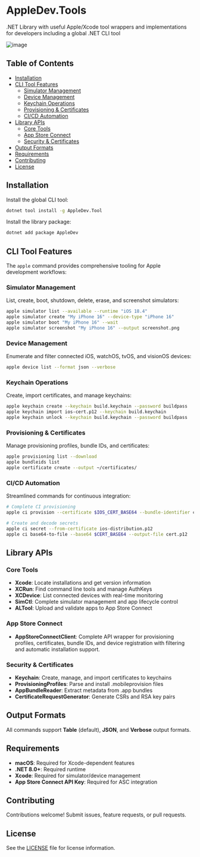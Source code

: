 # AppleDev.Tools

.NET Library with useful Apple/Xcode tool wrappers and implementations for developers including a global .NET CLI tool

![image](https://user-images.githubusercontent.com/271950/231289451-0db771e3-c2f6-4b85-a3ea-e80c70439d48.png)

## Table of Contents

- [Installation](#installation)
- [CLI Tool Features](#cli-tool-features)
  - [Simulator Management](#simulator-management)
  - [Device Management](#device-management)
  - [Keychain Operations](#keychain-operations)
  - [Provisioning & Certificates](#provisioning--certificates)
  - [CI/CD Automation](#cicd-automation)
- [Library APIs](#library-apis)
  - [Core Tools](#core-tools)
  - [App Store Connect](#app-store-connect)
  - [Security & Certificates](#security--certificates)
- [Output Formats](#output-formats)
- [Requirements](#requirements)
- [Contributing](#contributing)
- [License](#license)

## Installation

Install the global CLI tool:
```bash
dotnet tool install -g AppleDev.Tool
```

Install the library package:
```bash
dotnet add package AppleDev
```

## CLI Tool Features

The `apple` command provides comprehensive tooling for Apple development workflows:

### Simulator Management
List, create, boot, shutdown, delete, erase, and screenshot simulators:
```bash
apple simulator list --available --runtime "iOS 18.4"
apple simulator create "My iPhone 16" --device-type "iPhone 16"
apple simulator boot "My iPhone 16" --wait
apple simulator screenshot "My iPhone 16" --output screenshot.png
```

### Device Management
Enumerate and filter connected iOS, watchOS, tvOS, and visionOS devices:
```bash
apple device list --format json --verbose
```

### Keychain Operations
Create, import certificates, and manage keychains:
```bash
apple keychain create --keychain build.keychain --password buildpass
apple keychain import ios-cert.p12 --keychain build.keychain
apple keychain unlock --keychain build.keychain --password buildpass
```

### Provisioning & Certificates
Manage provisioning profiles, bundle IDs, and certificates:
```bash
apple provisioning list --download
apple bundleids list
apple certificate create --output ~/certificates/
```

### CI/CD Automation
Streamlined commands for continuous integration:
```bash
# Complete CI provisioning
apple ci provision --certificate $IOS_CERT_BASE64 --bundle-identifier com.myapp.id

# Create and decode secrets
apple ci secret --from-certificate ios-distribution.p12
apple ci base64-to-file --base64 $CERT_BASE64 --output-file cert.p12
```

## Library APIs

### Core Tools
- **Xcode**: Locate installations and get version information
- **XCRun**: Find command line tools and manage AuthKeys
- **XCDevice**: List connected devices with real-time monitoring
- **SimCtl**: Complete simulator management and app lifecycle control
- **ALTool**: Upload and validate apps to App Store Connect

### App Store Connect
- **AppStoreConnectClient**: Complete API wrapper for provisioning profiles, certificates, bundle IDs, and device registration with filtering and automatic installation support.

### Security & Certificates
- **Keychain**: Create, manage, and import certificates to keychains
- **ProvisioningProfiles**: Parse and install .mobileprovision files
- **AppBundleReader**: Extract metadata from .app bundles
- **CertificateRequestGenerator**: Generate CSRs and RSA key pairs

## Output Formats
All commands support **Table** (default), **JSON**, and **Verbose** output formats.

## Requirements
- **macOS**: Required for Xcode-dependent features
- **.NET 8.0+**: Required runtime
- **Xcode**: Required for simulator/device management
- **App Store Connect API Key**: Required for ASC integration

## Contributing
Contributions welcome! Submit issues, feature requests, or pull requests.

## License
See the [LICENSE](LICENSE) file for license information.
